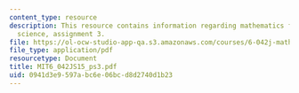 ```yaml
---
content_type: resource
description: This resource contains information regarding mathematics for computer
  science, assignment 3.
file: https://ol-ocw-studio-app-qa.s3.amazonaws.com/courses/6-042j-mathematics-for-computer-science-spring-2015/0941d3e9597abc6e06bcd8d2740d1b23_MIT6_042JS15_ps3.pdf
file_type: application/pdf
resourcetype: Document
title: MIT6_042JS15_ps3.pdf
uid: 0941d3e9-597a-bc6e-06bc-d8d2740d1b23
---
```


